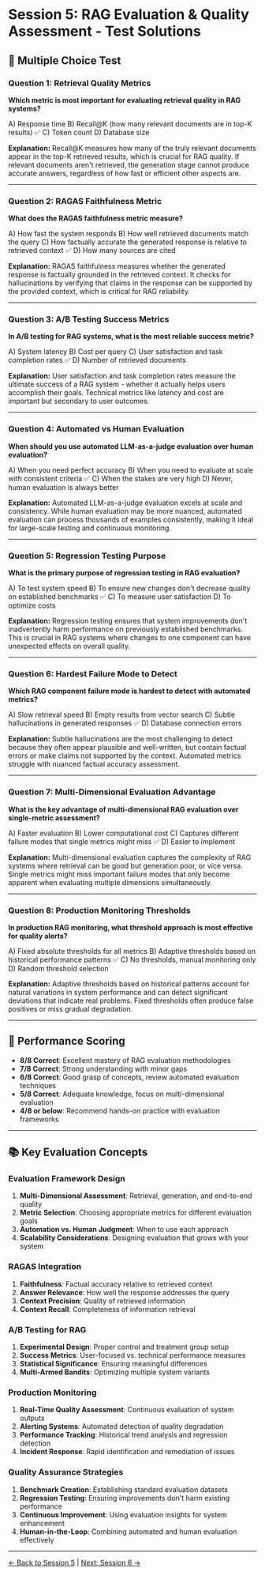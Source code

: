 # Session 5: RAG Evaluation & Quality Assessment - Test Solutions

## 📝 Multiple Choice Test

### Question 1: Retrieval Quality Metrics

**Which metric is most important for evaluating retrieval quality in RAG systems?**

A) Response time
B) Recall@K (how many relevant documents are in top-K results) ✅
C) Token count
D) Database size

**Explanation:** Recall@K measures how many of the truly relevant documents appear in the top-K retrieved results, which is crucial for RAG quality. If relevant documents aren't retrieved, the generation stage cannot produce accurate answers, regardless of how fast or efficient other aspects are.

---

### Question 2: RAGAS Faithfulness Metric

**What does the RAGAS faithfulness metric measure?**

A) How fast the system responds
B) How well retrieved documents match the query
C) How factually accurate the generated response is relative to retrieved context ✅
D) How many sources are cited

**Explanation:** RAGAS faithfulness measures whether the generated response is factually grounded in the retrieved context. It checks for hallucinations by verifying that claims in the response can be supported by the provided context, which is critical for RAG reliability.

---

### Question 3: A/B Testing Success Metrics

**In A/B testing for RAG systems, what is the most reliable success metric?**

A) System latency
B) Cost per query
C) User satisfaction and task completion rates ✅
D) Number of retrieved documents

**Explanation:** User satisfaction and task completion rates measure the ultimate success of a RAG system - whether it actually helps users accomplish their goals. Technical metrics like latency and cost are important but secondary to user outcomes.

---

### Question 4: Automated vs Human Evaluation

**When should you use automated LLM-as-a-judge evaluation over human evaluation?**

A) When you need perfect accuracy
B) When you need to evaluate at scale with consistent criteria ✅
C) When the stakes are very high
D) Never, human evaluation is always better

**Explanation:** Automated LLM-as-a-judge evaluation excels at scale and consistency. While human evaluation may be more nuanced, automated evaluation can process thousands of examples consistently, making it ideal for large-scale testing and continuous monitoring.

---

### Question 5: Regression Testing Purpose

**What is the primary purpose of regression testing in RAG evaluation?**

A) To test system speed
B) To ensure new changes don't decrease quality on established benchmarks ✅
C) To measure user satisfaction
D) To optimize costs

**Explanation:** Regression testing ensures that system improvements don't inadvertently harm performance on previously established benchmarks. This is crucial in RAG systems where changes to one component can have unexpected effects on overall quality.

---

### Question 6: Hardest Failure Mode to Detect

**Which RAG component failure mode is hardest to detect with automated metrics?**

A) Slow retrieval speed
B) Empty results from vector search
C) Subtle hallucinations in generated responses ✅
D) Database connection errors

**Explanation:** Subtle hallucinations are the most challenging to detect because they often appear plausible and well-written, but contain factual errors or make claims not supported by the context. Automated metrics struggle with nuanced factual accuracy assessment.

---

### Question 7: Multi-Dimensional Evaluation Advantage

**What is the key advantage of multi-dimensional RAG evaluation over single-metric assessment?**

A) Faster evaluation
B) Lower computational cost
C) Captures different failure modes that single metrics might miss ✅
D) Easier to implement

**Explanation:** Multi-dimensional evaluation captures the complexity of RAG systems where retrieval can be good but generation poor, or vice versa. Single metrics might miss important failure modes that only become apparent when evaluating multiple dimensions simultaneously.

---

### Question 8: Production Monitoring Thresholds

**In production RAG monitoring, what threshold approach is most effective for quality alerts?**

A) Fixed absolute thresholds for all metrics
B) Adaptive thresholds based on historical performance patterns ✅
C) No thresholds, manual monitoring only
D) Random threshold selection

**Explanation:** Adaptive thresholds based on historical patterns account for natural variations in system performance and can detect significant deviations that indicate real problems. Fixed thresholds often produce false positives or miss gradual degradation.

---

## 🎯 Performance Scoring

- **8/8 Correct**: Excellent mastery of RAG evaluation methodologies
- **7/8 Correct**: Strong understanding with minor gaps
- **6/8 Correct**: Good grasp of concepts, review automated evaluation techniques
- **5/8 Correct**: Adequate knowledge, focus on multi-dimensional evaluation
- **4/8 or below**: Recommend hands-on practice with evaluation frameworks

---

## 📚 Key Evaluation Concepts

### Evaluation Framework Design

1. **Multi-Dimensional Assessment**: Retrieval, generation, and end-to-end quality
2. **Metric Selection**: Choosing appropriate metrics for different evaluation goals
3. **Automation vs. Human Judgment**: When to use each approach
4. **Scalability Considerations**: Designing evaluation that grows with your system

### RAGAS Integration

1. **Faithfulness**: Factual accuracy relative to retrieved context
2. **Answer Relevance**: How well the response addresses the query
3. **Context Precision**: Quality of retrieved information
4. **Context Recall**: Completeness of information retrieval

### A/B Testing for RAG

1. **Experimental Design**: Proper control and treatment group setup
2. **Success Metrics**: User-focused vs. technical performance measures
3. **Statistical Significance**: Ensuring meaningful differences
4. **Multi-Armed Bandits**: Optimizing multiple system variants

### Production Monitoring

1. **Real-Time Quality Assessment**: Continuous evaluation of system outputs
2. **Alerting Systems**: Automated detection of quality degradation
3. **Performance Tracking**: Historical trend analysis and regression detection
4. **Incident Response**: Rapid identification and remediation of issues

### Quality Assurance Strategies

1. **Benchmark Creation**: Establishing standard evaluation datasets
2. **Regression Testing**: Ensuring improvements don't harm existing performance
3. **Continuous Improvement**: Using evaluation insights for system enhancement
4. **Human-in-the-Loop**: Combining automated and human evaluation effectively

---

[← Back to Session 5](Session5_RAG_Evaluation_Quality_Assessment.md) | [Next: Session 6 →](Session6_Graph_Based_RAG.md)
